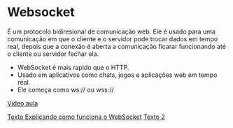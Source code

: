 # Websocket

É um protocolo bidiresional de comunicação web. Ele é usado para uma comunicação em que o cliente e o servidor pode trocar dados em tempo real, depois que a conexão é aberta a comunicação ficarar funcionando até o cliente ou servidor fechar ela. 

- WebSocket é mais rapido que o HTTP.
- Usado em aplicativos como chats, jogos e aplicações web em tempo real.
- Ele começa como ws:// ou wss:// 

[Video aula](https://youtu.be/RwUbUnPdWqs)

[Texto Explicando como funciona o WebSocket](https://acervolima.com/o-que-e-web-socket-e-como-ele-difere-do-http/)
[Texto 2](https://www.novageo.pt/novageo/displayArticles?numero=38362&protocolo_websocket_que__para_que_serve)

